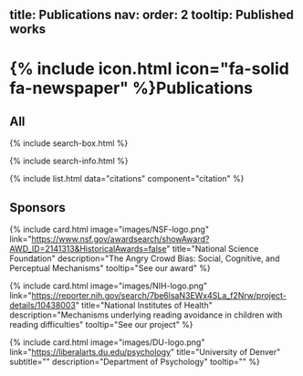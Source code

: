 title: Publications
nav:
  order: 2
  tooltip: Published works
---

# {% include icon.html icon="fa-solid fa-newspaper" %}Publications

## All

{% include search-box.html %}

{% include search-info.html %}

{% include list.html data="citations" component="citation" %}


## Sponsors

{% include card.html image="images/NSF-logo.png" link="https://www.nsf.gov/awardsearch/showAward?AWD_ID=2141313&HistoricalAwards=false" title="National Science Foundation" description="The Angry Crowd Bias: Social, Cognitive, and Perceptual Mechanisms" tooltip="See our award" %}

{% include card.html image="images/NIH-logo.png" link="https://reporter.nih.gov/search/7be6lsaN3EWx4SLa_f2Nrw/project-details/10438003" title="National Institutes of Health" description="Mechanisms underlying reading avoidance in children with reading difficulties" tooltip="See our project" %}

{% include card.html image="images/DU-logo.png" link="https://liberalarts.du.edu/psychology" title="University of Denver" subtitle="" description="Department of Psychology" tooltip="" %}

